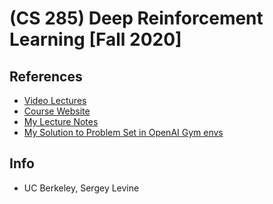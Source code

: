 # (CS 285) Deep Reinforcement Learning [Fall 2020]

## References
* [Video Lectures](https://www.youtube.com/playlist?list=PL_iWQOsE6TfURIIhCrlt-wj9ByIVpbfGc)
* [Course Website](http://rail.eecs.berkeley.edu/deeprlcourse/)
* [My Lecture Notes](https://github.com/notebook-org/robotics/blob/master/AI/CS285%20Deep%20Reinforcement%20Learning/index.md)
* [My Solution to Problem Set in OpenAI Gym envs](https://github.com/aditya-shriwastava/DeepRL_Experimentation)

## Info
- UC Berkeley, Sergey Levine

